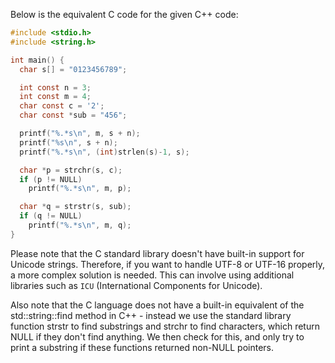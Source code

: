 Below is the equivalent C code for the given C++ code: 

```c
#include <stdio.h>
#include <string.h>

int main() {
  char s[] = "0123456789";

  int const n = 3;
  int const m = 4;
  char const c = '2';
  char const *sub = "456";

  printf("%.*s\n", m, s + n);
  printf("%s\n", s + n);
  printf("%.*s\n", (int)strlen(s)-1, s);

  char *p = strchr(s, c);
  if (p != NULL)
    printf("%.*s\n", m, p);

  char *q = strstr(s, sub);
  if (q != NULL)
    printf("%.*s\n", m, q);
}
```

Please note that the C standard library doesn't have built-in support for Unicode strings. Therefore, if you want to handle UTF-8 or UTF-16 properly, a more complex solution is needed. This can involve using additional libraries such as `ICU` (International Components for Unicode). 

Also note that the C language does not have a built-in equivalent of the std::string::find method in C++ - instead we use the standard library function strstr to find substrings and strchr to find characters, which return NULL if they don't find anything. We then check for this, and only try to print a substring if these functions returned non-NULL pointers.
